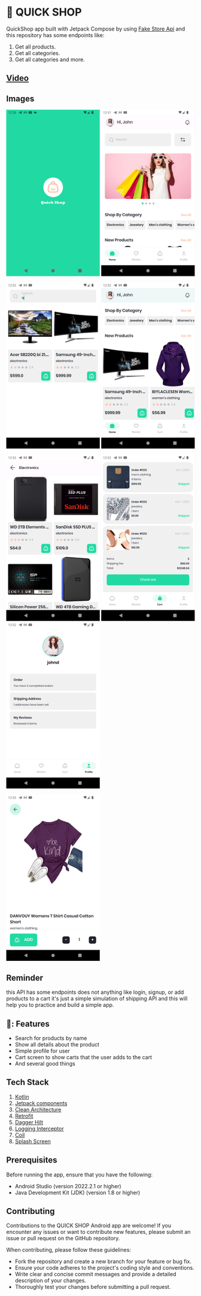 # 📱 QUICK SHOP


QuickShop app built with Jetpack Compose by using [Fake Store Api](https://fakestoreapi.com/) and this repository has some endpoints like:
1. Get all products.
2. Get all categories.
3. Get all categories and more.

## [Video](https://streamable.com/wpjaik)



## Images

<img src="images/one.png" width="250"/> <img src="images/two.png" width="250"/>

<img src="images/three.png" width="250"/> <img src="images/foure.png" width="250"/>

<img src="images/five.png" width="250"/> <img src="images/six.png" width="250"/> <img src="images/seven.png" width="250"/>

<img src="images/eight.png" width="250"/>


## Reminder
this API has some endpoints does not anything like login, signup, or add products to a cart it's just a simple simulation of shipping API and this will help you to practice and build a simple app.

## 🚀: Features

- Search for products by name
- Show all details about the product
- Simple profile for user
- Cart screen to show carts that the user adds to the cart
- And several good things


## Tech Stack

1. [Kotlin](https://developer.android.com/kotlin)
2. [Jetpack components](https://developer.android.com/jetpack/compose)
3. [Clean Architecture](https://blog.cleancoder.com/uncle-bob/2012/08/13/the-clean-architecture.html)
4. [Retrofit](https://square.github.io/retrofit/)
5. [Dagger Hilt](https://developer.android.com/training/dependency-injection/hilt-android)
6. [Logging Interceptor](https://github.com/square/okhttp/blob/master/okhttp-logging-interceptor/README.md)
7. [Coil](https://coil-kt.github.io/coil/compose/)
8. [Splash Screen](https://www.bing.com/search?pglt=673&q=androidx.core%3Acore-splashscreen%3A1.0.1&cvid=17963b48013b4e2fa56b8807ad373991&aqs=edge.0.69i59.368j0j1&FORM=ANNTA1&PC=SCOOBE)


## Prerequisites

Before running the app, ensure that you have the following:

- Android Studio (version 2022.2.1 or higher)
- Java Development Kit (JDK) (version 1.8 or higher)


## Contributing

Contributions to the QUICK SHOP Android app are welcome! If you encounter any issues or want to contribute new features, please submit an issue or pull request on the GitHub repository.

When contributing, please follow these guidelines:

- Fork the repository and create a new branch for your feature or bug fix.
- Ensure your code adheres to the project's coding style and conventions.
- Write clear and concise commit messages and provide a detailed description of your changes.
- Thoroughly test your changes before submitting a pull request.







